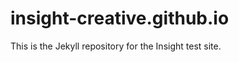 insight-creative.github.io
==========================

This is the Jekyll repository for the Insight test site.
